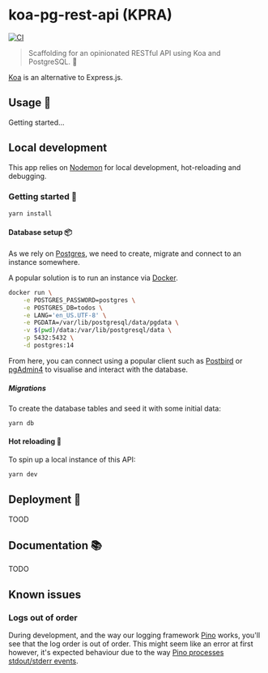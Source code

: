 # koa-pg-rest-api (KPRA)

[![CI](https://github.com/Adam-Zerella/koa-pg-rest-api/actions/workflows/CI.yml/badge.svg)](https://github.com/Adam-Zerella/koa-pg-rest-api/actions/workflows/CI.yml)

> Scaffolding for an opinionated RESTful API using Koa and PostgreSQL. 🦴

[Koa](https://koajs.com/) is an alternative to Express.js.

## Usage 📖

Getting started...

## Local development

This app relies on [Nodemon](https://nodemon.io/) for local development, hot-reloading and debugging.

### Getting started 🌱

```sh
yarn install
```

#### Database setup 📦

As we rely on [Postgres](https://www.postgresql.org/), we need to create, migrate and connect to an instance somewhere.

A popular solution is to run an instance via [Docker](https://www.docker.com/).

```sh
docker run \
    -e POSTGRES_PASSWORD=postgres \
    -e POSTGRES_DB=todos \
    -e LANG='en_US.UTF-8' \
    -e PGDATA=/var/lib/postgresql/data/pgdata \
    -v $(pwd)/data:/var/lib/postgresql/data \
    -p 5432:5432 \
    -d postgres:14
```

From here, you can connect using a popular client such as [Postbird](https://www.electronjs.org/apps/postbird) or [pgAdmin4](https://www.pgadmin.org/download/) to visualise and interact with the database.

##### Migrations

To create the database tables and seed it with some initial data:

```sh
yarn db
```

#### Hot reloading 🔫

To spin up a local instance of this API:

```sh
yarn dev
```

## Deployment 🚢

TOOD

## Documentation 📚

TODO

## Known issues

### Logs out of order

During development, and the way our logging framework [Pino](https://github.com/pinojs/pino) works, you'll
see that the log order is out of order. This might seem like an error at first however, it's expected
behaviour due to the way [Pino processes stdout/stderr events](https://github.com/pinojs/pino-pretty/issues/275).
